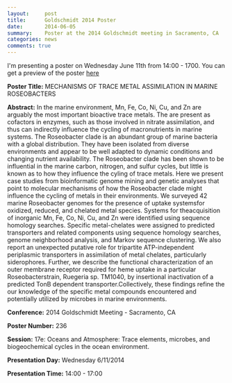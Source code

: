 ```yaml
---
layout:     post
title:      Goldschmidt 2014 Poster
date:       2014-06-05
summary:    Poster at the 2014 Goldschmidt meeting in Sacramento, CA
categories: news
comments: true
---
```

I'm presenting a poster on Wednesday June 11th from 14:00 - 1700. You can get a preview of the poster [here](http://figshare.com/articles/MECHANISMS_OF_TRACE_METAL_ASSIMILATION_IN_MARINE_ROSEOBACTERS/1045578)

__Poster Title:__ MECHANISMS OF TRACE METAL ASSIMILATION IN MARINE ROSEOBACTERS

__Abstract:__ In the marine environment, Mn, Fe, Co, Ni, Cu, and Zn are arguably the most important bioactive trace metals. The are present as cofactors in enzymes, such as those involved in nitrate assimilation, and thus can indirectly influence the cycling of macronutrients in marine systems. The Roseobacter clade is an abundant group of marine bacteria with a global distribution. They have been isolated from diverse environments and appear to be well adapted to dynamic conditions and changing nutrient availability. The Roseobacter clade has been shown to be influential in the marine carbon, nitrogen, and sulfur cycles, but little is known as to how they influence the cyling of trace metals. Here we present case studies from bioinformatic genome mining and genetic analyses that point to molecular mechanisms of how the Roseobacter clade might influence the cycling of metals in their environments. We surveyed 42 marine Roseobacter genomes for the presence of uptake systemsfor oxidized, reduced, and chelated metal species. Systems for theacquisition of inorganic Mn, Fe, Co, Ni, Cu, and Zn were identified using sequence homology searches. Specific metal-chelates were assigned to predicted transporters and related components using sequence homology searches, genome neighborhood analysis, and Markov sequence clustering. We also report an unexpected putative role for tripartite ATP-independent periplasmic transporters in assimilation of metal chelates, particularly siderophores. Further, we describe the functional characterization of an outer membrane receptor required for heme uptake in a particular Roseobacterstrain, Ruegeria sp. TM1040, by insertional inactivation of a predicted TonB dependent transporter.Collectively, these findings refine the our knowledge of the specific metal compounds encountered and potentially utilized by microbes in marine environments.

__Conference:__ 2014 Goldschmidt Meeting - Sacramento, CA

__Poster Number:__ 236

__Session:__ 17e: Oceans and Atmosphere: Trace elements, microbes, and biogeochemical cycles in the ocean environment. 

__Presentation Day:__ Wednesday 6/11/2014

__Presentation Time:__ 14:00 - 17:00

